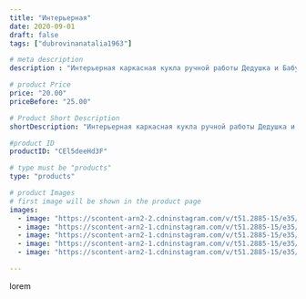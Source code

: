 ```yaml
---
title: "Интерьерная"
date: 2020-09-01
draft: false
tags: ["dubrovinanatalia1963"]

# meta description
description : "Интерьерная каркасная кукла ручной работы Дедушка и Бабушка рядышком!!!!Высота кукол 50//-54 см..По вопросам приобретения обращаться в директ."

# product Price
price: "20.00"
priceBefore: "25.00"

# Product Short Description
shortDescription: "Интерьерная каркасная кукла ручной работы Дедушка и Бабушка рядышком!!!!Высота кукол 50//-54 см..По вопросам приобретения обращаться в директ."

#product ID
productID: "CEl5deeHd3F"

# type must be "products"
type: "products"

# product Images
# first image will be shown in the product page
images:
  - image: "https://scontent-arn2-2.cdninstagram.com/v/t51.2885-15/e35/118136306_731710281013752_2641879901559861411_n.jpg?_nc_ht=scontent-arn2-2.cdninstagram.com&_nc_cat=100&_nc_ohc=ygmFOgQyYvQAX88vZK2&se=7&tp=1&oh=56a7991d9f77ff391187c7487191cec8&oe=605BD9BC&ig_cache_key=MjM4ODU2Nzg4Nzc5ODEyMTY3NQ%3D%3D.2"
  - image: "https://scontent-arn2-1.cdninstagram.com/v/t51.2885-15/e35/118587405_315992159475803_7455705673004688807_n.jpg?_nc_ht=scontent-arn2-1.cdninstagram.com&_nc_cat=111&_nc_ohc=iHjErlauxJIAX_h_vrb&se=7&tp=1&oh=4e0145b2f2a6d7ee5126b940f5f09f99&oe=605B1A8E&ig_cache_key=MjM4ODU2Nzg4Nzc3MzE2NTQwNA%3D%3D.2"
  - image: "https://scontent-arn2-1.cdninstagram.com/v/t51.2885-15/e35/118560642_2609283399329811_3029584296759906649_n.jpg?_nc_ht=scontent-arn2-1.cdninstagram.com&_nc_cat=103&_nc_ohc=CcjDFahu-zsAX-d8erV&se=7&tp=1&oh=ce6c5a233e3d3b33a785a46d5e0abc49&oe=605C2BC0&ig_cache_key=MjM4ODU2Nzg4Nzc4MTQ1NDc5NQ%3D%3D.2"
  - image: "https://scontent-arn2-1.cdninstagram.com/v/t51.2885-15/e35/118189044_155139629556165_4137452120901734262_n.jpg?_nc_ht=scontent-arn2-1.cdninstagram.com&_nc_cat=109&_nc_ohc=0j8X1zwM-5cAX-oH0HQ&se=7&tp=1&oh=37313c0333c3205a9e09a52f6b43cbed&oe=605BD76B&ig_cache_key=MjM4ODU2Nzg4Nzc2NDY1NjQzNg%3D%3D.2"
  - image: "https://scontent-arn2-1.cdninstagram.com/v/t51.2885-15/e35/118548556_123287006148215_3462607862058500641_n.jpg?_nc_ht=scontent-arn2-1.cdninstagram.com&_nc_cat=111&_nc_ohc=jAa8KNKNUhAAX9c3vSc&se=7&tp=1&oh=d7ba3330e87579959acf4411f0ef43d1&oe=605BFF51&ig_cache_key=MjM4ODU2Nzg4Nzc0NzgzNTUwNA%3D%3D.2"

---
```

lorem
